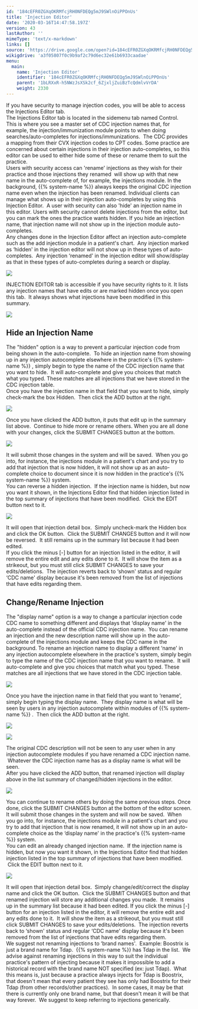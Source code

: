 ```yaml
---
id: '184cEFR0ZGXqOKRMfcjRH0NFDEQg5mJ9SWlnOiPPOnUs'
title: 'Injection Editor'
date: '2020-03-16T14:47:58.197Z'
version: 43
lastAuthor: ''
mimeType: 'text/x-markdown'
links: []
source: 'https://drive.google.com/open?id=184cEFR0ZGXqOKRMfcjRH0NFDEQg5mJ9SWlnOiPPOnUs'
wikigdrive: 'a3f05807f0c9b9af2c79d6ec32e61b6933caadae'
menu:
  main:
    name: 'Injection Editor'
    identifier: '184cEFR0ZGXqOKRMfcjRH0NFDEQg5mJ9SWlnOiPPOnUs'
    parent: '1bLRXxR-h5NWzJsXSk2cf_6ZjxljZuiBzTcQdmlvVrDA'
    weight: 2330
---
```

If you have security to manage injection codes, you will be able to access the Injections Editor tab.  
The Injections Editor tab is located in the sidemenu tab named Control.  
This is where you see a master set of CDC injection names that, for example, the injection/immunization module points to when doing searches/auto-completes for injections/immunizations.  The CDC provides a mapping from their CVX injection codes to CPT codes. Some practice are concerned about certain injections in their injection auto-completes, so this editor can be used to either hide some of these or rename them to suit the practice.   
Users with security access can 'rename' injections as they wish for their practice and those injections they renamed  will show up with that new name in the auto-complete of, for example, the injections module. In the background, {{% system-name %}} always keeps the original CDC injection name even when the injection has been renamed. Individual clients can manage what shows up in their injection auto-completes by using this Injection Editor.  A user with security can also 'hide' an injection name in this editor. Users with security cannot delete injections from the editor, but you can mark the ones the practice wants hidden. If you hide an injection name, that injection name will not show up in the injection module auto-completes.  
Any changes done in the Injection Editor affect an injection auto-complete such as the add injection module in a patient's chart.  Any injection marked as ‘hidden' in the injection editor will not show up in these types of auto-completes.  Any injection ‘renamed' in the injection editor will show/display as that in these types of auto-completes during a search or display.

  
![](../injection-editor.assets/100002010000023F000001CF30A23C43985754EF.png)  


INJECTION EDITOR tab is accessible if you have security rights to it. It lists any injection names that have edits or are marked hidden once you open this tab.  It always shows what injections have been modified in this summary.
  
![](../injection-editor.assets/100002010000028E000000FCEAFD00D9AA74C2AF.png)  

  
## **Hide an Injection Name**  
  
The "hidden" option is a way to prevent a particular injection code from being shown in the auto-complete.  To hide an injection name from showing up in any injection autocomplete elsewhere in the practice's {{% system-name %}} , simply begin to type the name of the CDC injection name that you want to hide.  It will auto-complete and give you choices that match what you typed. These matches are all injections that we have stored in the CDC injection table.  
Once you have the injection name in that field that you want to hide, simply check-mark the box Hidden.  Then click the ADD button at the right.

  
![](../injection-editor.assets/1000020100000344000000F1E7D5348C27A027B7.png)  


Once you have clicked the ADD button, it puts that edit up in the summary list above.  Continue to hide more or rename others. When you are all done with your changes, click the SUBMIT CHANGES button at the bottom.

  
![](../injection-editor.assets/1000020100000289000000D061630EC4A7AADB33.png)  


It will submit those changes in the system and will be saved.  When you go into, for instance, the injections module in a patient's chart and you try to add that injection that is now hidden, it will not show up as an auto-complete choice to document since it is now hidden in the practice's {{% system-name %}} system.  
You can reverse a hidden injection.  If the injection name is hidden, but now you want it shown, in the Injections Editor find that hidden injection listed in the top summary of injections that have been modified.  Click the EDIT button next to it.

  
![](../injection-editor.assets/1000020100000289000000D06CF080C62B608ADD.png)  


It will open that injection detail box.  Simply uncheck-mark the Hidden box and click the OK button.  Click the SUBMIT CHANGES button and it will now be reversed.  It still remains up in the summary list because it had been edited.  
If you click the minus [-] button for an injection listed in the editor, it will remove the entire edit and any edits done to it.  It will show the item as a strikeout, but you must still click SUBMIT CHANGES to save your edits/deletions.  The injection reverts back to ‘shown' status and regular ‘CDC name' display because it's been removed from the list of injections that have edits regarding them.
  
## **Change/Rename Injection**  
  
The "display name" option is a way to change a particular injection code CDC name to something different and displays that ‘display name' in the auto-complete instead of the official CDC injection name.  You can rename an injection and the new description name will show up in the auto-complete of the injections module and keeps the CDC name in the background. To rename an injection name to display a different ‘name' in any injection autocomplete elsewhere in the practice's system, simply begin to type the name of the CDC injection name that you want to rename.  It will auto-complete and give you choices that match what you typed. These matches are all injections that we have stored in the CDC injection table.

  
![](../injection-editor.assets/1000020100000344000000F116AECEE9355A8BE8.png)  


Once you have the injection name in that field that you want to ‘rename', simply begin typing the display name.  They display name is what will be seen by users in any injection autocomplete within modules of {{% system-name %}} .  Then click the ADD button at the right.

  
![](../injection-editor.assets/100002010000027D0000002BC5B577A736F3BEEA.png)  

  
![](../injection-editor.assets/100002010000028F000000BD35AF5E2D3D75D1D4.png)  


The original CDC description will not be seen to any user when in any injection autocomplete modules if you have renamed a CDC injection name.  Whatever the CDC injection name has as a display name is what will be seen.   
After you have clicked the ADD button, that renamed injection will display above in the list summary of changed/hidden injections in the editor.

  
![](../injection-editor.assets/1000020100000292000000D12AA9B758B356B450.png)  


You can continue to rename others by doing the same previous steps. Once done, click the SUBMIT CHANGES button at the bottom of the editor screen. It will submit those changes in the system and will now be saved.  When you go into, for instance, the injections module in a patient's chart and you try to add that injection that is now renamed, it will not show up in an auto-complete choice as the ‘display name' in the practice's {{% system-name %}} system.  
You can edit an already changed injection name.  If the injection name is hidden, but now you want it shown, in the Injections Editor find that hidden injection listed in the top summary of injections that have been modified.  Click the EDIT button next to it.

  
![](../injection-editor.assets/1000020100000242000000C557B00B58A10D2A32.png)  


It will open that injection detail box.  Simply change/edit/correct the display name and click the OK button.  Click the SUBMIT CHANGES button and that renamed injection will store any additional changes you made.  It remains up in the summary list because it had been edited. If you click the minus [-] button for an injection listed in the editor, it will remove the entire edit and any edits done to it.  It will show the item as a strikeout, but you must still click SUBMIT CHANGES to save your edits/deletions.  The injection reverts back to ‘shown' status and regular ‘CDC name' display because it's been removed from the list of injections that have edits regarding them.  
We suggest not renaming injections to ‘brand names'.  Example: Boostrix is just a brand name for Tdap.  {{% system-name %}} has Tdap in the list.  We advise against renaming injections in this way to suit the individual practice's pattern of injecting because it makes it impossible to add a historical record with the brand name NOT specified (ex: just Tdap).  What this means is, just because a practice always injects for Tdap is Boostrix, that doesn't mean that every patient they see has only had Boostrix for their Tdap (from other records/other practices).  In some cases, it may be that there is currently only one brand name, but that doesn't mean it will be that way forever.  We suggest to keep referring to injections generically.


